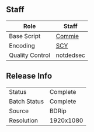 ## Staff

| Role              | Staff                               |
|-------------------|-------------------------------------|
| Base Script       | [Commie](../Commie)                 |
| Encoding          | [SCY](../SCY)                       |
| Quality Control   | notdedsec                           |

## Release Info

|              |           |
|--------------|-----------|
| Status       | Complete  |
| Batch Status | Complete  |
| Source       | BDRip     |
| Resolution   | 1920x1080 |
